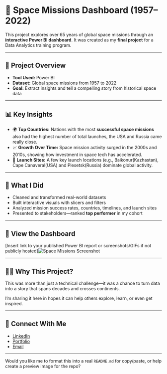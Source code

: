 # 🚀 Space Missions Dashboard (1957–2022)

This project explores over 65 years of global space missions through an **interactive Power BI dashboard**.
It was created as my **final project** for a Data Analytics training program.

---

## 📂 Project Overview

* **Tool Used:** Power BI
* **Dataset:** Global space missions from 1957 to 2022
* **Goal:** Extract insights and tell a compelling story from historical space data

---

## 📊 Key Insights

* 🌍 **Top Countries:** Nations with the most **successful space missions** also had the highest number of total launches, the USA and Russia came really close.
* 📈 **Growth Over Time:** Space mission activity surged in the 2000s and 2010s, showing how investment in space tech has accelerated.
* 📍 **Launch Sites:** A few key launch locations (e.g., Baikonur(Kazhastan), Cape Canaveral(USA) and Plesetsk(Russia) dominate global activity.

---

## 🎯 What I Did

* Cleaned and transformed real-world datasets
* Built interactive visuals with slicers and filters
* Analyzed mission success rates, countries, timelines, and launch sites
* Presented to stakeholders—ranked **top performer** in my cohort

---

## 🔗 View the Dashboard

\[Insert link to your published Power BI report or screenshots/GIFs if not publicly hosted]![Space Missions Screenshot](https://github.com/user-attachments/assets/1d4b4db3-0e53-4edd-b672-7c2cbf2f3671)


---

## 👨‍🚀 Why This Project?

This was more than just a technical challenge—it was a chance to turn data into a story that spans decades and crosses continents.

I’m sharing it here in hopes it can help others explore, learn, or even get inspired.

---

## 📎 Connect With Me

* [LinkedIn](https://linkedin.com/in/your-profile)
* [Portfolio](https://your-portfolio-link.com)
* [Email](mailto:your-email@example.com)

---

Would you like me to format this into a real `README.md` for copy/paste, or help create a preview image for the repo?
